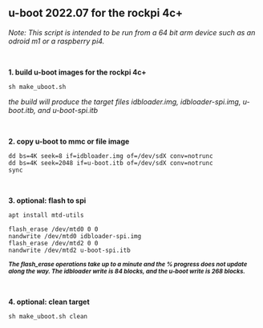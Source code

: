 ## u-boot 2022.07 for the rockpi 4c+

<i>Note: This script is intended to be run from a 64 bit arm device such as an odroid m1 or a raspberry pi4.</i>

<br/>

**1. build u-boot images for the rockpi 4c+**
```
sh make_uboot.sh
```

<i>the build will produce the target files idbloader.img, idbloader-spi.img, u-boot.itb, and u-boot-spi.itb</i>

<br/>

**2. copy u-boot to mmc or file image**
```
dd bs=4K seek=8 if=idbloader.img of=/dev/sdX conv=notrunc
dd bs=4K seek=2048 if=u-boot.itb of=/dev/sdX conv=notrunc
sync
```

<br/>

**3. optional: flash to spi**
```
apt install mtd-utils

flash_erase /dev/mtd0 0 0
nandwrite /dev/mtd0 idbloader-spi.img
flash_erase /dev/mtd2 0 0
nandwrite /dev/mtd2 u-boot-spi.itb
```

<i><sub><b>The flash_erase operations take up to a minute and the % progress does not update along the way. The idbloader write is 84 blocks, and the u-boot write is 268 blocks.</b></sub></i>

<br/>

**4. optional: clean target**
```
sh make_uboot.sh clean
```

